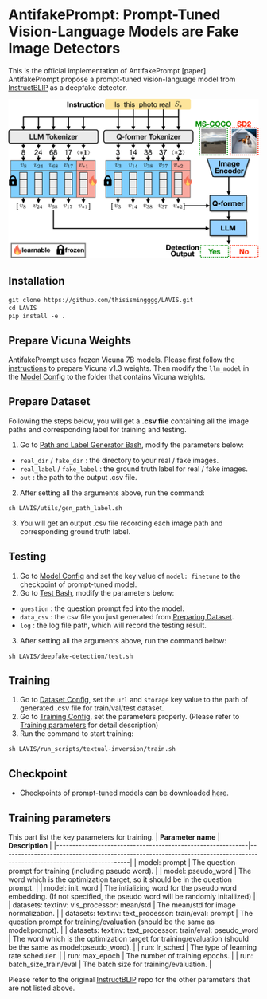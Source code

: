# AntifakePrompt: Prompt-Tuned Vision-Language Models are Fake Image Detectors

This is the official implementation of AntifakePrompt [paper]. AntifakePrompt propose a prompt-tuned vision-language model from [InstructBLIP](https://github.com/salesforce/LAVIS/tree/main/projects/instructblip) as a deepfake detector.

![model structure](docs/antifakeprompt.png)

## Installation

```
git clone https://github.com/thisismingggg/LAVIS.git
cd LAVIS
pip install -e .
```

## Prepare Vicuna Weights
AntifakePrompt uses frozen Vicuna 7B models. Please first follow the [instructions](https://github.com/lm-sys/FastChat) to prepare Vicuna v1.3 weights. Then modify the `llm_model` in the [Model Config](lavis/configs/models/blip2/blip2_instruct_vicuna7b_textinv.yaml) to the folder that contains Vicuna weights.

## Prepare Dataset

Following the steps below, you will get a **.csv file** containing all the image paths and corresponding label for training and testing.

1. Go to [Path and Label Generator Bash](utils/gen_path_label.sh), modify the parameters below:

- `real_dir` / `fake_dir` : the directory to your real / fake images.
- `real_label` / `fake_label` : the ground truth label for real / fake images.
- `out` : the path to the output .csv file.

2. After setting all the arguments above, run the command:
```
sh LAVIS/utils/gen_path_label.sh
```
3. You will get an output .csv file recording each image path and corresponding ground truth label.

## Testing

1. Go to [Model Config](lavis/configs/models/blip2/blip2_instruct_vicuna7b_textinv.yaml) and set the key value of `model: finetune` to the checkpoint of prompt-tuned model.
2. Go to [Test Bash](deepfake-detection/test.sh), modify the parameters below:

- `question` : the question prompt fed into the model.
- `data_csv` : the csv file you just generated from [Preparing Dataset](##Preparing-Dataset).
- `log` : the log file path, which will record the testing result.

3. After setting all the arguments above, run the command below:
```
sh LAVIS/deepfake-detection/test.sh
```

## Training

1. Go to [Dataset Config](lavis/configs/datasets/textinv/textinv.yaml), set the `url` and `storage` key value to the path of generated .csv file for train/val/test dataset.
2. Go to [Training Config](lavis/projects/textual-inversion/textinv_train.yaml), set the parameters properly. (Please refer to [Training parameters](##Training-parameters) for detail description)
3. Run the command to start training:

```
sh LAVIS/run_scripts/textual-inversion/train.sh
```

## Checkpoint

- Checkpoints of prompt-tuned models can be downloaded [here](https://drive.google.com/drive/folders/1JgMJie4wDt7dNeHkT25VVuzG9CdnA9mQ?usp=drive_link).

## Training parameters

This part list the key parameters for training.
| **Parameter name**                                         | **Description**                                                                                                      |
|------------------------------------------------------------|----------------------------------------------------------------------------------------------------------------------|
| model: prompt                                              | The question prompt for training (including pseudo word).                                                            |
| model: pseudo_word                                         | The word which is the optimization target, so it should be in the question prompt.                                   |
| model: init_word                                           | The intializing word for the pseudo word embedding. (If not specified, the pseudo word will be randomly initailized) |
| datasets: textinv: vis_processor: mean/std                 | The mean/std for image normalization.                                                                                |
| datasets: textinv: text_processor: train/eval: prompt      | The question prompt for training/evaluation (should be the same as model:prompt).                                    |
| datasets: textinv: text_processor: train/eval: pseudo_word | The word which is the optimization target for training/evaluation (should be the same as model:pseudo_word).         |
| run: lr_sched                                              | The type of learning rate scheduler.                                                                                 |
| run: max_epoch                                             | The number of training epochs.                                                                                       |
| run: batch_size_train/eval                                 | The batch size for training/evaluation.                                                                              |

 Please refer to the original [InstructBLIP](https://github.com/salesforce/LAVIS/tree/main/projects/instructblip) repo for the other parameters that are not listed above.
